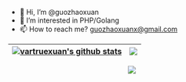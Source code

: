 - 👋 Hi, I’m @guozhaoxuan
- 👀 I’m interested in PHP/Golang
- 📫 How to reach me? guozhaoxuanx@gmail.com

| <a href="https://github.com/vartruexuan"><img align="center" src="https://github-readme-stats-git-masterrstaa-rickstaa.vercel.app/api?username=vartruexuan&show_icons=true&theme=cobalt&count_private=false&include_all_commits=false&border_color=001F1E&text_color=09d672&icon_color=00C2C2&title_color=00F1E9&custom_title=My%20Stats" alt="vartruexuan's github stats" /></a> | <a href="https://github.com/vartruexuan"><img align="center" src="https://github-readme-stats-git-masterrstaa-rickstaa.vercel.app/api/top-langs/?username=vartruexuan&layout=compact&theme=cobalt&border_color=001F1E&text_color=09d672&icon_color=00C2C2&title_color=00F1E9" /></a> |
|--------------------------------------------------------------------------------------------------------------------------------------------------------------------------------------------------------------------------------------------------|-----------------------------------------------------------------------------------------------------------------------------------------------------------------------------------------------------------------------------------------------------------------|
<div align="center"><img src="https://cdn.nlark.com/yuque/0/2022/svg/395716/1669209299206-146973c8-7fb2-4620-81a8-564b39bf5851.svg" ></div>

